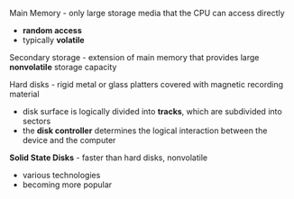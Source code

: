 Main Memory - only large storage media that the CPU can access directly
- **random access**
- typically **volatile**

Secondary storage - extension of main memory that provides large **nonvolatile** storage capacity

Hard disks - rigid metal or glass platters covered with magnetic recording material
- disk surface is logically divided into **tracks**, which are subdivided into sectors
- the **disk controller** determines the logical interaction between the device and the computer

**Solid State Disks** - faster than hard disks, nonvolatile
- various technologies
- becoming more popular
